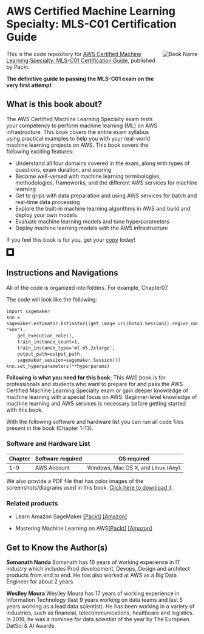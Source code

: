 # AWS Certified Machine Learning Specialty: MLS-C01 Certification Guide

<a href="https://www.packtpub.com/product/aws-certified-machine-learning-specialty-2020-certification-guide/9781800569003"><img src="https://static.packt-cdn.com/products/9781800569003/cover/smaller" alt="Book Name" height="256px" align="right"></a>

This is the code repository for [AWS Certified Machine Learning Specialty: MLS-C01 Certification Guide](https://github.com/PacktPublishing/AWS-Certified-Machine-Learning-Specialty-MLS-C01-Certification-Guide), published by Packt.

**The definitive guide to passing the MLS-C01 exam on the very first attempt**

## What is this book about?
The AWS Certified Machine Learning Specialty exam tests your competency to perform machine learning (ML) on AWS infrastructure. This book covers the entire exam syllabus using practical examples to help you with your real-world machine learning projects on AWS.
This book covers the following exciting features: 
* Understand all four domains covered in the exam, along with types of questions, exam duration, and scoring
* Become well-versed with machine learning terminologies, methodologies, frameworks, and the different AWS services for machine learning
* Get to grips with data preparation and using AWS services for batch and real-time data processing
* Explore the built-in machine learning algorithms in AWS and build and deploy your own models
* Evaluate machine learning models and tune hyperparameters
* Deploy machine learning models with the AWS infrastructure

If you feel this book is for you, get your [copy](https://www.amazon.com/dp/1800569009) today!

<a href="https://www.packtpub.com/?utm_source=github&utm_medium=banner&utm_campaign=GitHubBanner"><img src="https://raw.githubusercontent.com/PacktPublishing/GitHub/master/GitHub.png" alt="https://www.packtpub.com/" border="5" /></a>

## Instructions and Navigations
All of the code is organized into folders. For example, Chapter07.

The code will look like the following:
```
import sagemaker
knn = sagemaker.estimator.Estimator((get_image_uri(boto3.Session().region_name, "knn"),
    get_execution_role(),
    train_instance_count=1,
    train_instance_type='ml.m5.2xlarge',
    output_path=output_path,
    sagemaker_session=sagemaker.Session())
knn.set_hyperparameters(**hyperparams)

```

**Following is what you need for this book:**
This AWS book is for professionals and students who want to prepare for and pass the AWS Certified Machine Learning Specialty exam or gain deeper knowledge of machine learning with a special focus on AWS. Beginner-level knowledge of machine learning and AWS services is necessary before getting started with this book.

With the following software and hardware list you can run all code files present in the book (Chapter 1-13).

### Software and Hardware List

| Chapter  | Software required                   | OS required                        |
| -------- | ------------------------------------| -----------------------------------|
| 1-9      | AWS Account                         | Windows, Mac OS X, and Linux (Any) |

We also provide a PDF file that has color images of the screenshots/diagrams used in this book. [Click here to download it](https://static.packt-cdn.com/downloads/9781800569003_ColorImages.pdf).

### Related products <Other books you may enjoy>
* Learn Amazon SageMaker [[Packt]](https://www.packtpub.com/product/learn-amazon-sagemaker/9781800208919) [[Amazon]](https://www.amazon.com/Learn-Amazon-SageMaker-developers-scientists/dp/180020891X)

* Mastering Machine Learning on AWS[[Packt]](https://www.packtpub.com/product/mastering-machine-learning-on-aws/9781789349795) [[Amazon]](https://www.amazon.com/Mastering-Machine-Learning-AWS-TensorFlow/dp/1789349796)

## Get to Know the Author(s)
**Somanath Nanda**
Somanath has 10 years of working experience in IT industry which includes Prod development, Devops, Design and architect products from end to end. He has also worked at AWS as a Big Data Engineer for about 2 years.
 
 **Weslley Moura**
Weslley Moura has 17 years of working experience in Information Technology (last 9 years working on data teams and last 5 years working as a lead data scientist). He has been working in a variety of industries, such as financial, telecommunications, healthcare and logistics. In 2019, he was a nominee for data scientist of the year by The European DatSci & AI Awards.


